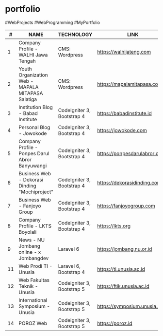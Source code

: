 # portfolio
#WebProjects #WebProgramming #MyPortfolio

| #   | NAME                                              	| TECHNOLOGY                                     	| LINK                                 	| YEAR |
|-----|---------------------------------------------------	|-----------------------------------------------	|--------------------------------------	|------|
|  1  | Company Profile - WALHI Jawa Tengah                	| CMS: Wordpress				                        	| https://walhijateng.com             	| 2018 |
|  2  | Youth Organization Web - MAPALA MITAPASA Salatiga  	| CMS: Wordpress		                        	    | https://mapalamitapasa.com           	| 2019 |
|  3  | Institution Blog - Babad Institute				 	        | CodeIgniter 3, Bootstrap 4                      | https://babadinstitute.id            	| 2020 |
|  4  | Personal Blog - Jowokode				            	      | CodeIgniter 3, Bootstrap 4                      | https://jowokode.com     	          	| 2020 |
|  5  | Company Profile - Ponpes Darul Abror Banyuwangi     | CodeIgniter 3, Bootstrap 4		              	  | https://ponpesdarulabror.com        	| 2020 |
|  6  | Business Web - Dekorasi Dinding "Mochiproject"      | CodeIgniter 3, Bootstrap 4  	              	  | https://dekorasidinding.com    	    	| 2020 |
|  7  | Business Web - Fanjoyo Group                        | CodeIgniter 3, Bootstrap 4                      | https://fanjoyogroup.com              | 2020 |
|  8  | Company Profile - LKTS Boyolali                     | CodeIgniter 3, Bootstrap 4                      | https://lkts.org                      | 2021 |
|  9  | News - NU Jombang online - x Jombangdev             | Laravel 6                                       | https://jombang.nu.or.id              | 2021 |
|  11 | Web Prodi TI - Unusia                               | Laravel 6, Bootstrap 4                          | https://ti.unusia.ac.id               | 2021 |
|  12 | Web Fakultas Teknik - Unusia                        | Codeigniter 3, Bootstrap 5                      | https://ftik.unusia.ac.id             | 2021 |
|  13 | International Symposium - Unusia                    | Codeigniter 3, Bootstrap 5                      | https://symposium.unusia.ac.id        | 2021 |
|  14 | POROZ Web                                           | Codeigniter 3, Bootstrap 5                      | https://poroz.id                      | 2021 |
  
